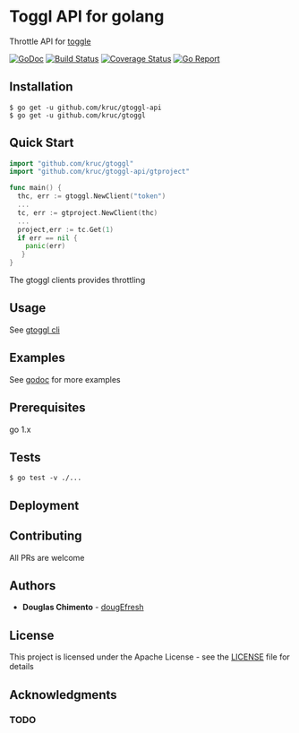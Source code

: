 # Toggl API for golang

Throttle API for [toggle](https://github.com/toggl/toggl_api_docs/blob/master/toggl_api.md)

[![GoDoc][doc-img]][doc] [![Build Status][ci-img]][ci] [![Coverage Status][cov-img]][cov] [![Go Report][report-img]][report]

## Installation 
```shell
$ go get -u github.com/kruc/gtoggl-api
$ go get -u github.com/kruc/gtoggl
```

## Quick Start

```go
import "github.com/kruc/gtoggl"
import "github.com/kruc/gtoggl-api/gtproject"

func main() {
  thc, err := gtoggl.NewClient("token")
  ...
  tc, err := gtproject.NewClient(thc)
  ...
  project,err := tc.Get(1)
  if err == nil {
    panic(err)
   }
}
```


The gtoggl clients provides throttling

## Usage 

See [gtoggl cli](https://github.com/kruc/gtoggl/gtoggl)

## Examples
    
See [godoc][doc] for more examples


## Prerequisites

go 1.x

## Tests
    
```shell
$ go test -v ./...

```


## Deployment

## Contributing
 All PRs are welcome

## Authors

* **Douglas Chimento**  - [dougEfresh][me]

## License

This project is licensed under the Apache License - see the [LICENSE](LICENSE) file for details

## Acknowledgments

### TODO 

[doc-img]: https://godoc.org/github.com/kruc/gtoggl?status.svg
[doc]: https://godoc.org/github.com/kruc/gtoggl
[ci-img]: https://travis-ci.org/kruc/gtoggl.svg?branch=master
[ci]: https://travis-ci.org/kruc/gtoggl
[cov-img]: https://codecov.io/gh/kruc/gtoggl/branch/master/graph/badge.svg
[cov]: https://codecov.io/gh/kruc/gtoggl
[glide.lock]: https://github.com/uber-go/zap/blob/master/glide.lock
[zap]: https://github.com/uber-go/zap
[me]: https://github.com/dougEfresh
[report-img]: https://goreportcard.com/badge/github.com/kruc/gtoggl
[report]: https://goreportcard.com/report/github.com/kruc/gtoggl
